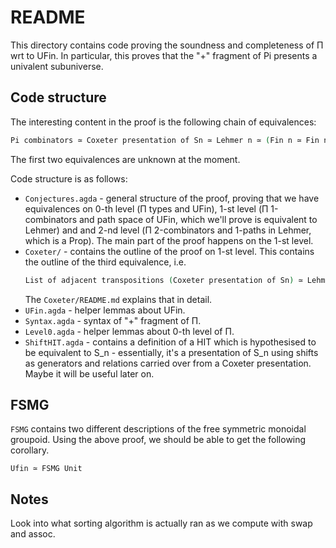 # README

This directory contains code proving the soundness and completeness of Π wrt to UFin. In particular, this proves that the "+" fragment of Pi presents a univalent subuniverse.

## Code structure

The interesting content in the proof is the following chain of equivalences:
```agda
Pi combinators ≃ Coxeter presentation of Sn ≃ Lehmer n ≃ (Fin n ≃ Fin n) ≃ UFin n
```

The first two equivalences are unknown at the moment.

Code structure is as follows:
 - `Conjectures.agda` - general structure of the proof, proving that we have equivalences on 0-th level (Π types and UFin), 1-st level (Π 1-combinators and path space of UFin, which we'll prove is equivalent to Lehmer) and and 2-nd level (Π 2-combinators and 1-paths in Lehmer, which is a Prop). The main part of the proof happens on the 1-st level.
 - `Coxeter/` - contains the outline of the proof on 1-st level. This contains the outline of the third equivalence, i.e.
    ```agda
    List of adjacent transpositions (Coxeter presentation of Sn) ≃ Lehmer n
    ```
    The `Coxeter/README.md` explains that in detail.
 - `UFin.agda` - helper lemmas about UFin.
 - `Syntax.agda` - syntax of "+" fragment of Π.
 - `Level0.agda` - helper lemmas about 0-th level of Π.
 - `ShiftHIT.agda` - contains a definition of a HIT which is hypothesised to be equivalent to S_n - essentially, it's a presentation of S_n using shifts as generators and relations carried over from a Coxeter presentation. Maybe it will be useful later on.


## FSMG

`FSMG` contains two different descriptions of the free symmetric monoidal groupoid.
Using the above proof, we should be able to get the following corollary.

```
Ufin ≃ FSMG Unit
```

## Notes

Look into what sorting algorithm is actually ran as we compute with swap and assoc.
